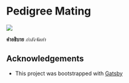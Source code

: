 # Pedigree Mating

[![](https://travis-ci.org/codeforthailand/pedigree-mating.svg?branch=master)](https://travis-ci.org/codeforthailand/pedigree-mating)

**คำอธิบาย**
*กำลังจัดทำ*




## Acknowledgements
- This project was bootstrapped with [Gatsby][gatsby]

[gatsby]: https://www.gatsbyjs.org

